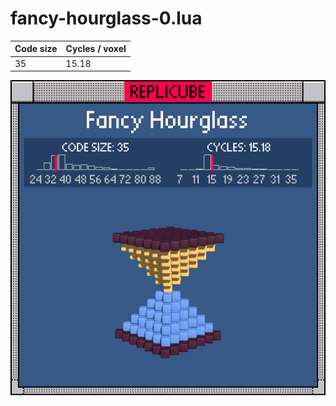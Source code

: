 # fancy-hourglass-0.lua

| Code size | Cycles / voxel |
| --------- | -------------- |
| 35        | 15.18          |

![](fancy-hourglass-0.png)
